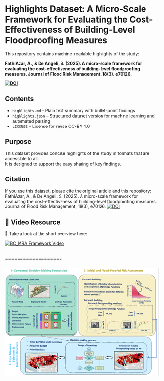 # Highlights Dataset: A Micro-Scale Framework for Evaluating the Cost-Effectiveness of Building-Level Floodproofing Measures

This repository contains machine-readable highlights of the study:

**FathiAzar, A., & De Angeli, S. (2025). A micro-scale framework for evaluating the cost-effectiveness of building-level floodproofing measures. Journal of Flood Risk Management, 18(3), e70126.** 

**[![DOI](https://img.shields.io/badge/DOI-10.1111%2Fjfr3.70126-blue)](https://doi.org/10.1111/jfr3.70126)**


## Contents
- `highlights.md` – Plain text summary with bullet-point findings
- `highlights.json` – Structured dataset version for machine learning and automated parsing
- `LICENSE` – License for reuse CC-BY 4.0

## Purpose
This dataset provides concise highlights of the study in formats that are accessible to all.  
It is designed to support the easy sharing of key findings.

## Citation
If you use this dataset, please cite the original article and this repository:
FathiAzar, A., & De Angeli, S. (2025). A micro-scale framework for evaluating the cost-effectiveness of building-level floodproofing measures. Journal of Flood Risk Management, 18(3), e70126. [![DOI](https://img.shields.io/badge/DOI-10.1111%2Fjfr3.70126-blue)](https://doi.org/10.1111/jfr3.70126)

## 🎥 Video Resource  

👀 Take a look at the short overview here: 

[![BC_MRA Framework Video](https://img.youtube.com/vi/Bkw7E2VtRm0/0.jpg)](https://www.youtube.com/watch?v=Bkw7E2VtRm0)

## -------------------
![BC_MRA Framework Diagram](images/fra.png)











